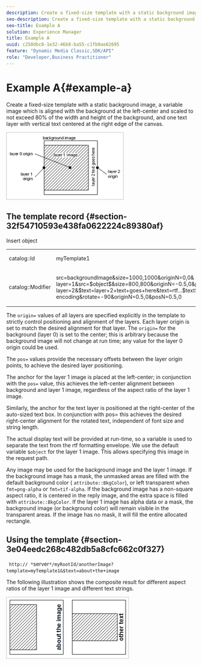 ```yaml
---
description: Create a fixed-size template with a static background image, a variable image which is aligned with the background at the left-center and scaled to not exceed 80% of the width and height of the background, and one text layer with vertical text centered at the right edge of the canvas.
seo-description: Create a fixed-size template with a static background image, a variable image which is aligned with the background at the left-center and scaled to not exceed 80% of the width and height of the background, and one text layer with vertical text centered at the right edge of the canvas.
seo-title: Example A
solution: Experience Manager
title: Example A
uuid: c250dbc8-1e32-46b8-ba55-c1fb0ae62695
feature: "Dynamic Media Classic,SDK/API"
role: "Developer,Business Practitioner"
---
```


# Example A{#example-a}

Create a fixed-size template with a static background image, a variable image which is aligned with the background at the left-center and scaled to not exceed 80% of the width and height of the background, and one text layer with vertical text centered at the right edge of the canvas.

 ![](assets/examplea.png)

## The template record {#section-32f54710593e438fa0622224c89380af}

Insert object

<table id="simpletable_97ECA49445634F59B3F1D100412EFC70"> 
 <tr class="strow"> 
  <td class="stentry"> <p> <span class="codeph"> catalog::Id </span> </p> </td> 
  <td class="stentry"> <p> <span class="codeph"> myTemplate1 </span> </p> </td> 
 </tr> 
 <tr class="strow"> 
  <td class="stentry"> <p> <span class="codeph"> catalog::Modifier </span> </p> </td> 
  <td class="stentry"> <p> <span class="codeph"> src=backgroundImage&amp;size=1000,1000&amp;originN=0,0&amp; layer=1&amp;src=$object$&amp;size=800,800&amp;originN=-0.5,0&amp;posN=-0.5,0&amp; layer=2&amp;$text=layer+2+text+goes+here&amp;text=rtf…$text$…rtf-encoding&amp;rotate=-90&amp;originN=0.5,0&amp;posN=0.5,0 </span> </p> </td> 
 </tr> 
</table>

The `origin=` values of all layers are specified explicitly in the template to strictly control positioning and alignment of the layers. Each layer origin is set to match the desired alignment for that layer. The `origin=` for the background (layer 0) is set to the center; this is arbitrary because the background image will not change at run time; any value for the layer 0 origin could be used.

The `pos=` values provide the necessary offsets between the layer origin points, to achieve the desired layer positioning.

The anchor for the layer 1 image is placed at the left-center; in conjunction with the `pos=` value, this achieves the left-center alignment between background and layer 1 image, regardless of the aspect ratio of the layer 1 image.

Similarly, the anchor for the text layer is positioned at the right-center of the auto-sized text box. In conjunction with pos= this achieves the desired right-center alignment for the rotated text, independent of font size and string length.

The actual display text will be provided at run-time, so a variable is used to separate the text from the rtf formatting envelope. We use the default variable `$object` for the layer 1 image. This allows specifying this image in the request path.

Any image may be used for the background image and the layer 1 image. If the background image has a mask, the unmasked areas are filled with the default background color ( `attribute::BkgColor`), or left transparent when `fmt=png-alpha` or `fmt=tif-alpha`. If the background image has a non-square aspect ratio, it is centered in the reply image, and the extra space is filled with `attribute::BkgColor`. If the layer 1 image has alpha data or a mask, the background image (or background color) will remain visible in the transparent areas. If the image has no mask, it will fill the entire allocated rectangle.

## Using the template {#section-3e04eedc268c482db5a8cfc662c0f327}

` http:// *`server`*/myRootId/anotherImage?template=myTemplate1&$text=about+the+image`

The following illustration shows the composite result for different aspect ratios of the layer 1 image and different text strings.

![](assets/exampleausing.png)

